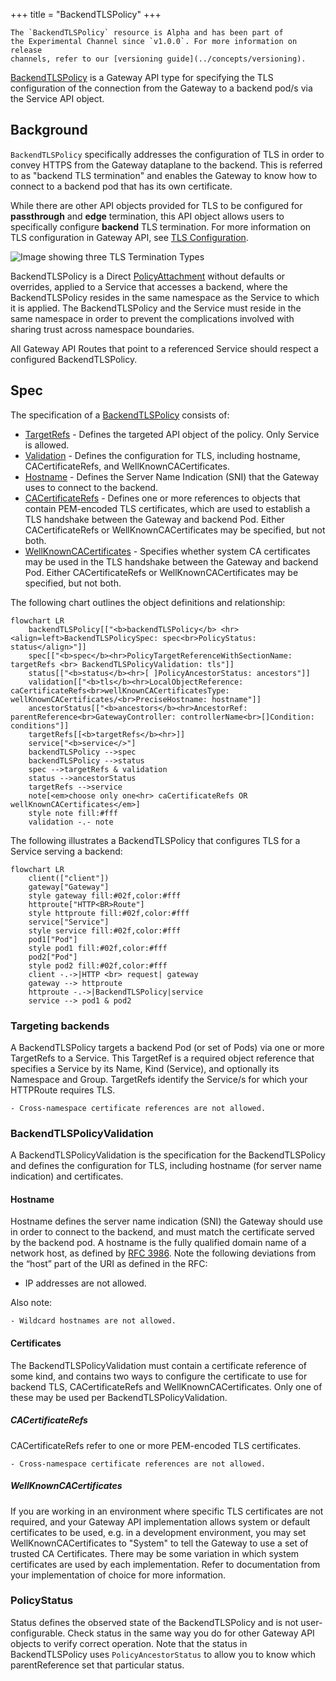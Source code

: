 +++
title = "BackendTLSPolicy"
+++


    The `BackendTLSPolicy` resource is Alpha and has been part of
    the Experimental Channel since `v1.0.0`. For more information on release
    channels, refer to our [versioning guide](../concepts/versioning).

[BackendTLSPolicy][backendtlspolicy] is a Gateway API type for specifying the TLS configuration
of the connection from the Gateway to a backend pod/s via the Service API object.

## Background

`BackendTLSPolicy` specifically addresses the configuration of TLS in order to convey HTTPS from the Gateway
dataplane to the backend.  This is referred to as "backend TLS termination" and enables the Gateway to know
how to connect to a backend pod that has its own certificate.

While there are other API objects provided for TLS to be configured for **passthrough** and **edge** termination,
this API object allows users to specifically configure **backend** TLS termination.  For more information on TLS
configuration in Gateway API, see [TLS Configuration](https://gateway-api.sigs.k8s.io/guides/tls/).

![Image showing three TLS Termination Types](https://gateway-api.sigs.k8s.io/images/tls-termination-types.png)

BackendTLSPolicy is a Direct [PolicyAttachment](https://gateway-api.sigs.k8s.io/references/policy-attachment/) without defaults or overrides,
applied to a Service that accesses a backend, where the BackendTLSPolicy resides in the same namespace as the
Service to which it is applied. The BackendTLSPolicy and the Service must reside in the same namespace in order
to prevent the complications involved with sharing trust across namespace boundaries.

All Gateway API Routes that point to a referenced Service should respect a configured BackendTLSPolicy.

## Spec

The specification of a [BackendTLSPolicy][backendtlspolicy] consists of:

- [TargetRefs][targetRefs] - Defines the targeted API object of the policy.  Only Service is allowed.
- [Validation][validation] - Defines the configuration for TLS, including hostname, CACertificateRefs, and
WellKnownCACertificates.
- [Hostname][hostname] - Defines the Server Name Indication (SNI) that the Gateway uses to connect to the backend.
- [CACertificateRefs][caCertificateRefs] - Defines one or more references to objects that contain PEM-encoded TLS certificates,
which are used to establish a TLS handshake between the Gateway and backend Pod.  Either CACertificateRefs or
WellKnownCACertificates may be specified, but not both.
- [WellKnownCACertificates][wellKnownCACertificates] - Specifies whether system CA certificates may be used in the TLS
handshake between the Gateway and backend Pod.  Either CACertificateRefs or WellKnownCACertificates may be specified, but not both.

The following chart outlines the object definitions and relationship:
```mermaid
flowchart LR
    backendTLSPolicy[["<b>backendTLSPolicy</b> <hr><align=left>BackendTLSPolicySpec: spec<br>PolicyStatus: status</align>"]]
    spec[["<b>spec</b><hr>PolicyTargetReferenceWithSectionName: targetRefs <br> BackendTLSPolicyValidation: tls"]]
    status[["<b>status</b><hr>[ ]PolicyAncestorStatus: ancestors"]]
    validation[["<b>tls</b><hr>LocalObjectReference: caCertificateRefs<br>wellKnownCACertificatesType: wellKnownCACertificates/<br>PreciseHostname: hostname"]]
    ancestorStatus[["<b>ancestors</b><hr>AncestorRef: parentReference<br>GatewayController: controllerName<br>[]Condition: conditions"]]
    targetRefs[[<b>targetRefs</b><hr>]]
    service["<b>service</>"]
    backendTLSPolicy -->spec
    backendTLSPolicy -->status
    spec -->targetRefs & validation
    status -->ancestorStatus
    targetRefs -->service
    note[<em>choose only one<hr> caCertificateRefs OR wellKnownCACertificates</em>]
    style note fill:#fff
    validation -.- note
```

The following illustrates a BackendTLSPolicy that configures TLS for a Service serving a backend:
```mermaid
flowchart LR
    client(["client"])
    gateway["Gateway"]
    style gateway fill:#02f,color:#fff
    httproute["HTTP<BR>Route"]
    style httproute fill:#02f,color:#fff
    service["Service"]
    style service fill:#02f,color:#fff
    pod1["Pod"]
    style pod1 fill:#02f,color:#fff
    pod2["Pod"]
    style pod2 fill:#02f,color:#fff
    client -.->|HTTP <br> request| gateway
    gateway --> httproute
    httproute -.->|BackendTLSPolicy|service
    service --> pod1 & pod2
```

### Targeting backends

A BackendTLSPolicy targets a backend Pod (or set of Pods) via one or more TargetRefs to a Service.  This TargetRef is a
required object reference that specifies a Service by its Name, Kind (Service), and optionally its Namespace and Group.
TargetRefs identify the Service/s for which your HTTPRoute requires TLS.


    - Cross-namespace certificate references are not allowed.

### BackendTLSPolicyValidation

A BackendTLSPolicyValidation is the specification for the BackendTLSPolicy and defines the configuration for TLS,
including hostname (for server name indication) and certificates.

#### Hostname

Hostname defines the server name indication (SNI) the Gateway should use in order to connect to the backend, and must
match the certificate served by the backend pod. A hostname is the fully qualified domain name of a network host, as
defined by [RFC 3986][rfc-3986]. Note the following deviations from the “host” part of the URI as defined in the RFC:

- IP addresses are not allowed.

Also note:


    - Wildcard hostnames are not allowed.

#### Certificates

The BackendTLSPolicyValidation must contain a certificate reference of some kind, and contains two ways to configure the
certificate to use for backend TLS, CACertificateRefs and WellKnownCACertificates.  Only one of these may be used per
BackendTLSPolicyValidation.

##### CACertificateRefs

CACertificateRefs refer to one or more PEM-encoded TLS certificates.


    - Cross-namespace certificate references are not allowed.

##### WellKnownCACertificates

If you are working in an environment where specific TLS certificates are not required, and your Gateway API
implementation allows system or default certificates to be used, e.g. in a development environment, you may
set WellKnownCACertificates to "System" to tell the Gateway to use a set of trusted CA Certificates. There may be
some variation in which system certificates are used by each implementation. Refer to documentation from your
implementation of choice for more information.

### PolicyStatus

Status defines the observed state of the BackendTLSPolicy and is not user-configurable.  Check status in the same
way you do for other Gateway API objects to verify correct operation.  Note that the status in BackendTLSPolicy
uses `PolicyAncestorStatus` to allow you to know which parentReference set that particular status.

[backendtlspolicy]: https://gateway-api.sigs.k8s.io/references/spec#gateway.networking.k8s.io/v1alpha3.BackendTLSPolicy
[validation]: https://gateway-api.sigs.k8s.io/references/spec#gateway.networking.k8s.io/v1alpha3.BackendTLSPolicy.Validation
[caCertificateRefs]: https://gateway-api.sigs.k8s.io/references/spec#gateway.networking.k8s.io/v1alpha3.BackendTLSPolicyValidation.CACertificateRefs
[wellKnownCACertificates]: https://gateway-api.sigs.k8s.io/references/spec#gateway.networking.k8s.io/v1alpha3.BackendTLSPolicyValidation.WellKnownCACertificates
[hostname]: https://gateway-api.sigs.k8s.io/references/spec#gateway.networking.k8s.io/v1.PreciseHostname
[rfc-3986]: https://tools.ietf.org/html/rfc3986
[targetRefs]: https://gateway-api.sigs.k8s.io/references/spec#gateway.networking.k8s.io/v1alpha2.PolicyTargetReference
